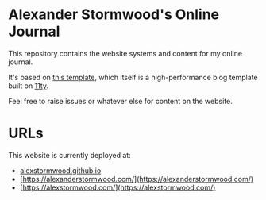 # Alexander Stormwood's Online Journal

This repository contains the website systems and content for my online journal.

It's based on [this template](https://github.com/google/eleventy-high-performance-blog), which itself is a high-performance blog template built on [11ty](https://www.11ty.dev/).

Feel free to raise issues or whatever else for content on the website.

# URLs

This website is currently deployed at:

- [alexstormwood.github.io](https://alexstormwood.github.io)
- [https://alexanderstormwood.com/](https://alexanderstormwood.com/)
- [https://alexstormwood.com/](https://alexstormwood.com/)